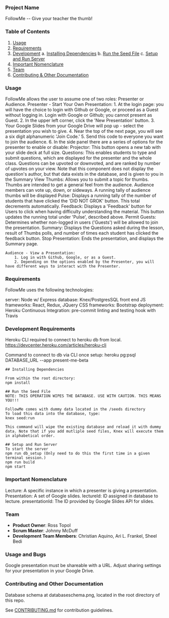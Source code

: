 ### Project Name
FollowMe -- Give your teacher the thumb!


### Table of Contents

1. [Usage](#usage)
2. [Requirements](#requirements)
3. [Development](#development)
    a. [Installing Dependencies](#installing-dependencies)
    b. [Run the Seed File](#seed-file)
    c. [Setup and Run Server](#setup)
4. [Important Nomenclature](#nomenclature)
5. [Team](#team)
6. [Contributing & Other Documentation](#contributing)

### Usage

FollowMe allows the user to assume one of two roles: Presenter or Audience.
	Presenter - Start Your Own Presentation:
		1. At the login page: you will have the choice to login with Github or Google, or proceed as a Guest without logging in. Login with Google or Github; you cannot present as Guest.
		2. In the upper left corner, click the 'New Presentation' button. 
		3. Your Google Slides from your Google Drive will pop up - select the presentation you wish to give.
		4. Near the top of the next page, you will see a six digit alphanumeric 'Join Code.' 
		5. Send this code to everyone you want to join the audience.
		6. In the side panel there are a series of options for the presenter to enable or disable:
			Projector: This button opens a new tab with your slide deck at full size. 
			Questions: This enables students to type and submit questions, which are displayed for the presenter and the whole class. Questions can be upvoted or downvoted, and are ranked by number of upvotes on your view. Note that this component does not display the question's author, but that data exists in the database, and is given to you in the Summary View
			Thumbs: Allows you to submit a topic for thumbs. Thumbs are intended to get a general feel from the audience. Audience members can vote up, down, or sideways. A running tally of audience thumbs will be displayed
			Pulse: Displays a running tally of the number of students that have clicked the 'DID NOT GROK' button. This total decrements automatically. 
			Feedback: Displays a 'Feedback' button for Users to click when having difficulty understanding the material. This button updates the running total under 'Pulse', described above.
			Permit Guests: Determines whether non-logged in users ('Guests') will be allowed to join the presentation. 
			Summary: Displays the Questions asked during the lesson, result of Thumbs polls, and number of times each student has clicked the feedback button.
			Stop Presentation: Ends the presentation, and displays the Summary page. 
	
	Audience - View a Presentation:
		1. Log in with Github, Google, or as a Guest. 
		2. Depending on the options enabled by the Presenter, you will have different ways to interact with the Presenter. 



### Requirements

FollowMe uses the following technologies:

server: Node w/ Express
database: Knex/PostgresSQL
front end JS frameworks: React, Redux, JQuery
CSS frameworks: Bootstrap
deployment: Heroku
Continuous Integration: pre-commit linting and testing hook with Travis

### Development Requirements
Heroku CLI required to connect to heroku db from local.
https://devcenter.heroku.com/articles/heroku-cli

Command to connect to db via CLI once setup:
heroku pg:psql DATABASE_URL --app present-me-beta

	## Installing Dependencies

	From within the root directory:
	npm install

	## Run the Seed File
	NOTE: THIS OPERATION WIPES THE DATABASE. USE WITH CAUTION. THIS MEANS YOU!!!

	FollowMe comes with dummy data located in the /seeds directory
	To load this data into the database, type:
	knex seed:run

	This command will wipe the existing database and reload it with dummy data. Note that if you add mutliple seed files, Knex will execute them in alphabetical order.

	## Setup and Run Server
	To start the server
	npm run db_setup (Only need to do this the first time in a given terminal session.)
	npm run build
	npm start

### Important Nomenclature
Lecture:  A specific instance in which a presenter is giving a presentation.
Presentation:  A set of Google slides.
lectureId:  ID assigned in database to lecture.
presentationId:  The ID provided by Google Slides API for slides.

### Team

  - __Product Owner__: Ross Topol
  - __Scrum Master__: Johnny McDuff
  - __Development Team Members__: Christian Aquino, Ari L. Frankel, Sheel Bedi

###  Usage and Bugs
Google presentation must be shareable with a URL. Adjust sharing settings for your presentation in your Google Drive.

### Contributing and Other Documentation
Database schema at databaseschema.png, located in the root directory of this repo.

See [CONTRIBUTING.md](CONTRIBUTING.md) for contribution guidelines.

